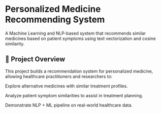 # Personalized Medicine Recommending System
A Machine Learning and NLP-based system that recommends similar medicines based on patient symptoms using text vectorization and cosine similarity.

## 🚀 Project Overview
This project builds a recommendation system for personalized medicine, allowing healthcare practitioners and researchers to:

Explore alternative medicines with similar treatment profiles.

Analyze patient symptom similarities to assist in treatment planning.

Demonstrate NLP + ML pipeline on real-world healthcare data.

